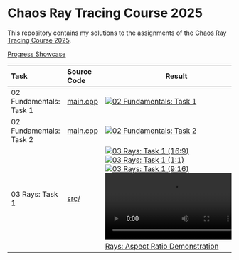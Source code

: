 # Chaos Ray Tracing Course 2025

This repository contains my solutions to the assignments of the [Chaos Ray Tracing Course 2025](https://github.com/VladislavVulchevChaos/ChaosRayTracingCourse2025).

[Progress Showcase](results/03-01-camera-rays-16x9.ppm)

| Task                    | Source Code                                                                                               | Result                                                                                                                                                                                                                                                                                                                                                                                                                                         |
| :---------------------- | :-------------------------------------------------------------------------------------------------------- | ---------------------------------------------------------------------------------------------------------------------------------------------------------------------------------------------------------------------------------------------------------------------------------------------------------------------------------------------------------------------------------------------------------------------------------------------- |
| 02 Fundamentals: Task 1 | [main.cpp](https://github.com/bvpav/chaos-ray-tracing-course-2025/blob/02-01-rectangle-grid/src/main.cpp) | [![02 Fundamentals: Task 1](results/02-01-rectangle-grid.ppm)](results/02-01-rectangle-grid.ppm)                                                                                                                                                                                                                                                                                                                                               |
| 02 Fundamentals: Task 2 | [main.cpp](https://github.com/bvpav/chaos-ray-tracing-course-2025/blob/02-02-circle/src/main.cpp)         | [![02 Fundamentals: Task 2](results/02-02-circle.ppm)](results/02-02-circle.ppm)                                                                                                                                                                                                                                                                                                                                                               |
| 03 Rays: Task 1         | [src/](https://github.com/bvpav/chaos-ray-tracing-course-2025/tree/03-01-camera-rays/src)                 | [![03 Rays: Task 1 (16:9)](results/03-01-camera-rays-16x9.ppm)](results/03-01-camera-rays-16x9.ppm)<br>[![03 Rays: Task 1 (1:1)](results/03-01-camera-rays-1x1.ppm)](results/03-01-camera-rays-1x1.ppm)<br>[![03 Rays: Task 1 (9:16)](results/03-01-camera-rays-9x16.ppm)](results/03-01-camera-rays-9x16.ppm)<br>[![03 Rays: Aspect Ratio Demonstration](results/03-01-aspect-ratio-animation.mp4)](results/03-01-aspect-ratio-animation.mp4) |
